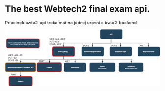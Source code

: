 # The best Webtech2 final exam api.


Priecinok bwte2-api treba mat na jednej urovni s bwte2-backend

![alt text](./documentation-resources/wte2-api.png)